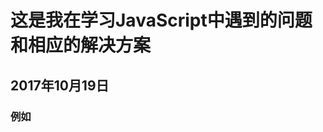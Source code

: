 # 这是我在学习JavaScript中遇到的问题和相应的解决方案
## 2017年10月19日
### 例如
<pre><script type="text/javascript">
  var mya,_mya;
  mya=5;
  _mya=15;
  alert("mya的值是:"+mya+"\n"+"_mya的值是:"+_mya);
</script></pre>
